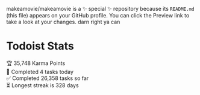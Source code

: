 makeamovie/makeamovie is a ✨ special ✨ repository because its `README.md` (this file) appears on your GitHub profile.
You can click the Preview link to take a look at your changes. darn right ya can

# Todoist Stats

<!-- TODO-IST:START -->
🏆  35,748 Karma Points           
🌸  Completed 4 tasks today           
✅  Completed 26,358 tasks so far           
⏳  Longest streak is 328 days
<!-- TODO-IST:END -->